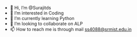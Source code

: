 - 👋 Hi, I’m @Surajitds
- 👀 I’m interested in Coding
- 🌱 I’m currently learning Python
- 💞️ I’m looking to collaborate on ALP 
- 📫 How to reach me is through mail ss4088@srmist.edu.in 

<!---
Surajitds/Surajitds is a ✨ special ✨ repository because its `README.md` (this file) appears on your GitHub profile.
You can click the Preview link to take a look at your changes.
--->
